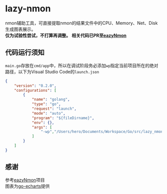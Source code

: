 # lazy-nmon
nmon辅助工具，可直接提取nmon的结果文件中的CPU、Memory、Net、Disk生成图表展示。  
**仅为试验性尝试，不打算再调整。**
**相关代码已PR至[eazyNmon](https://github.com/mzky/easyNmon)**

## 代码运行须知
`main.go`存放在`cmd/app`中，所以在调试阶段务必添加`wp`指定当前项目所在的绝对路径，以下为Visual Studio Code的`launch.json`
```json
{
    "version": "0.2.0",
    "configurations": [
        {
            "name": "golang",
            "type": "go",
            "request": "launch",
            "mode": "auto",
            "program": "${fileDirname}",
            "env": {},
            "args": [
                "-wp","/Users/hero/Documents/Workspace/Go/src/lazy_nmon"
            ]
        }
    ]
}
```

## 感谢
参考[eazyNmon](https://github.com/mzky/easyNmon)项目  
图表为[go-echarts](https://github.com/chenjiandongx/go-echarts)提供
